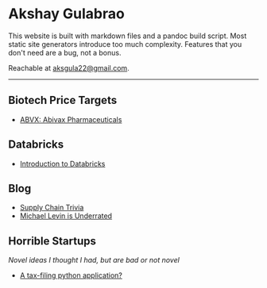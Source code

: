 
# Akshay Gulabrao

This website is built with markdown files and a pandoc build script. Most static site generators introduce too much complexity. Features that you don't need are a bug, not a bonus.

Reachable at [aksgula22@gmail.com](mailto:aksgula22@gmail.com).

---

## Biotech Price Targets
- [ABVX: Abivax Pharmaceuticals](./abvx.html)

## Databricks
- [Introduction to Databricks](./databricks.html)

## Blog
- [Supply Chain Trivia](./supply_chain.html)
- [Michael Levin is Underrated](./levin.html)

## Horrible Startups
*Novel ideas I thought I had, but are bad or not novel*

- [A tax-filing python application?](./tax-form-automation.html)